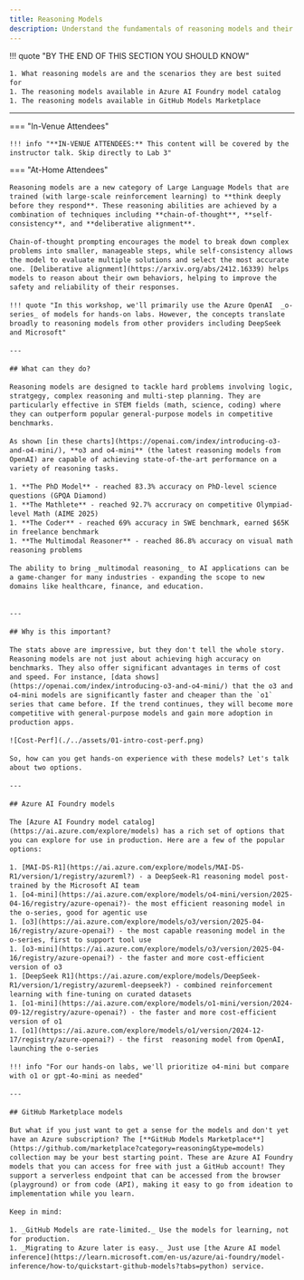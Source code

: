 ```yaml
---
title: Reasoning Models
description: Understand the fundamentals of reasoning models and their place in the AI landscape
---
```


!!! quote "BY THE END OF THIS SECTION YOU SHOULD KNOW"

    1. What reasoning models are and the scenarios they are best suited for
    1. The reasoning models available in Azure AI Foundry model catalog
    1. The reasoning models available in GitHub Models Marketplace

---

=== "In-Venue Attendees"

    !!! info "**IN-VENUE ATTENDEES:** This content will be covered by the instructor talk. Skip directly to Lab 3"

=== "At-Home Attendees"

    Reasoning models are a new category of Large Language Models that are trained (with large-scale reinforcement learning) to **think deeply before they respond**. These reasoning abilities are achieved by a combination of techniques including **chain-of-thought**, **self-consistency**, and **deliberative alignment**. 

    Chain-of-thought prompting encourages the model to break down complex problems into smaller, manageable steps, while self-consistency allows the model to evaluate multiple solutions and select the most accurate one. [Deliberative alignment](https://arxiv.org/abs/2412.16339) helps models to reason about their own behaviors, helping to improve the safety and reliability of their responses.

    !!! quote "In this workshop, we'll primarily use the Azure OpenAI  _o-series_ of models for hands-on labs. However, the concepts translate broadly to reasoning models from other providers including DeepSeek and Microsoft"

    ---

    ## What can they do?

    Reasoning models are designed to tackle hard problems involving logic, stratgegy, complex reasoning and multi-step planning. They are particularly effective in STEM fields (math, science, coding) where they can outperform popular general-purpose models in competitive benchmarks.

    As shown [in these charts](https://openai.com/index/introducing-o3-and-o4-mini/), **o3 and o4-mini** (the latest reasoning models from OpenAI) are capable of achieving state-of-the-art performance on a variety of reasoning tasks. 

    1. **The PhD Model** - reached 83.3% accuracy on PhD-level science questions (GPQA Diamond)
    1. **The Mathlete** - reached 92.7% accruracy on competitive Olympiad-level Math (AIME 2025)
    1. **The Coder** - reached 69% accuracy in SWE benchmark, earned $65K in freelance benchmark
    1. **The Multimodal Reasoner** - reached 86.8% accuracy on visual math reasoning problems

    The ability to bring _multimodal reasoning_ to AI applications can be a game-changer for many industries - expanding the scope to new domains like healthcare, finance, and education. 


    ---

    ## Why is this important?

    The stats above are impressive, but they don't tell the whole story. Reasoning models are not just about achieving high accuracy on benchmarks. They also offer significant advantages in terms of cost and speed. For instance, [data shows](https://openai.com/index/introducing-o3-and-o4-mini/) that the o3 and o4-mini models are significantly faster and cheaper than the `o1` series that came before. If the trend continues, they will become more competitive with general-purpose models and gain more adoption in production apps. 

    ![Cost-Perf](./../assets/01-intro-cost-perf.png)

    So, how can you get hands-on experience with these models? Let's talk about two options.

    ---

    ## Azure AI Foundry models

    The [Azure AI Foundry model catalog](https://ai.azure.com/explore/models) has a rich set of options that you can explore for use in production. Here are a few of the popular options:

    1. [MAI-DS-R1](https://ai.azure.com/explore/models/MAI-DS-R1/version/1/registry/azureml?) - a DeepSeek-R1 reasoning model post-trained by the Microsoft AI team 
    1. [o4-mini](https://ai.azure.com/explore/models/o4-mini/version/2025-04-16/registry/azure-openai?)- the most efficient reasoning model in the o-series, good for agentic use
    1. [o3](https://ai.azure.com/explore/models/o3/version/2025-04-16/registry/azure-openai?) - the most capable reasoning model in the o-series, first to support tool use
    1. [o3-mini](https://ai.azure.com/explore/models/o3/version/2025-04-16/registry/azure-openai?) - the faster and more cost-efficient version of o3
    1. [DeepSeek R1](https://ai.azure.com/explore/models/DeepSeek-R1/version/1/registry/azureml-deepseek?) - combined reinforcement learning with fine-tuning on curated datasets
    1. [o1-mini](https://ai.azure.com/explore/models/o1-mini/version/2024-09-12/registry/azure-openai?) - the faster and more cost-efficient version of o1
    1. [o1](https://ai.azure.com/explore/models/o1/version/2024-12-17/registry/azure-openai?) - the first  reasoning model from OpenAI, launching the o-series

    !!! info "For our hands-on labs, we'll prioritize o4-mini but compare with o1 or gpt-4o-mini as needed"

    ---

    ## GitHub Marketplace models

    But what if you just want to get a sense for the models and don't yet have an Azure subscription? The [**GitHub Models Marketplace**](https://github.com/marketplace?category=reasoning&type=models) collection may be your best starting point. These are Azure AI Foundry models that you can access for free with just a GitHub account! They support a serverless endpoint that can be accessed from the browser (playground) or from code (API), making it easy to go from ideation to implementation while you learn. 

    Keep in mind:

    1. _GitHub Models are rate-limited._ Use the models for learning, not for production.
    1. _Migrating to Azure later is easy._ Just use [the Azure AI model inference](https://learn.microsoft.com/en-us/azure/ai-foundry/model-inference/how-to/quickstart-github-models?tabs=python) service.
